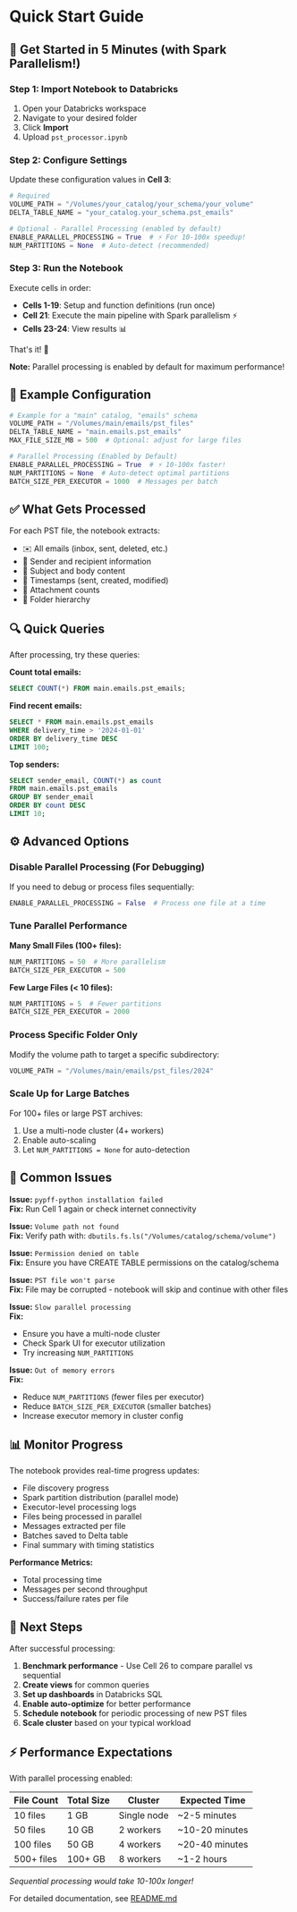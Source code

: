 # Quick Start Guide

## 🚀 Get Started in 5 Minutes (with Spark Parallelism!)

### Step 1: Import Notebook to Databricks

1. Open your Databricks workspace
2. Navigate to your desired folder
3. Click **Import**
4. Upload `pst_processor.ipynb`

### Step 2: Configure Settings

Update these configuration values in **Cell 3**:

```python
# Required
VOLUME_PATH = "/Volumes/your_catalog/your_schema/your_volume"
DELTA_TABLE_NAME = "your_catalog.your_schema.pst_emails"

# Optional - Parallel Processing (enabled by default)
ENABLE_PARALLEL_PROCESSING = True  # ⚡ For 10-100x speedup!
NUM_PARTITIONS = None  # Auto-detect (recommended)
```

### Step 3: Run the Notebook

Execute cells in order:
- **Cells 1-19**: Setup and function definitions (run once)
- **Cell 21**: Execute the main pipeline with Spark parallelism ⚡
- **Cells 23-24**: View results 📊

That's it! 🎉

**Note:** Parallel processing is enabled by default for maximum performance!

## 📁 Example Configuration

```python
# Example for a "main" catalog, "emails" schema
VOLUME_PATH = "/Volumes/main/emails/pst_files"
DELTA_TABLE_NAME = "main.emails.pst_emails"
MAX_FILE_SIZE_MB = 500  # Optional: adjust for large files

# Parallel Processing (Enabled by Default)
ENABLE_PARALLEL_PROCESSING = True  # ⚡ 10-100x faster!
NUM_PARTITIONS = None  # Auto-detect optimal partitions
BATCH_SIZE_PER_EXECUTOR = 1000  # Messages per batch
```

## ✅ What Gets Processed

For each PST file, the notebook extracts:
- ✉️ All emails (inbox, sent, deleted, etc.)
- 👤 Sender and recipient information
- 📝 Subject and body content
- 📅 Timestamps (sent, created, modified)
- 📎 Attachment counts
- 📂 Folder hierarchy

## 🔍 Quick Queries

After processing, try these queries:

**Count total emails:**
```sql
SELECT COUNT(*) FROM main.emails.pst_emails;
```

**Find recent emails:**
```sql
SELECT * FROM main.emails.pst_emails
WHERE delivery_time > '2024-01-01'
ORDER BY delivery_time DESC
LIMIT 100;
```

**Top senders:**
```sql
SELECT sender_email, COUNT(*) as count
FROM main.emails.pst_emails
GROUP BY sender_email
ORDER BY count DESC
LIMIT 10;
```

## ⚙️ Advanced Options

### Disable Parallel Processing (For Debugging)

If you need to debug or process files sequentially:
```python
ENABLE_PARALLEL_PROCESSING = False  # Process one file at a time
```

### Tune Parallel Performance

**Many Small Files (100+ files):**
```python
NUM_PARTITIONS = 50  # More parallelism
BATCH_SIZE_PER_EXECUTOR = 500
```

**Few Large Files (< 10 files):**
```python
NUM_PARTITIONS = 5  # Fewer partitions
BATCH_SIZE_PER_EXECUTOR = 2000
```

### Process Specific Folder Only

Modify the volume path to target a specific subdirectory:
```python
VOLUME_PATH = "/Volumes/main/emails/pst_files/2024"
```

### Scale Up for Large Batches

For 100+ files or large PST archives:
1. Use a multi-node cluster (4+ workers)
2. Enable auto-scaling
3. Let `NUM_PARTITIONS = None` for auto-detection

## 🐛 Common Issues

**Issue:** `pypff-python installation failed`  
**Fix:** Run Cell 1 again or check internet connectivity

**Issue:** `Volume path not found`  
**Fix:** Verify path with: `dbutils.fs.ls("/Volumes/catalog/schema/volume")`

**Issue:** `Permission denied on table`  
**Fix:** Ensure you have CREATE TABLE permissions on the catalog/schema

**Issue:** `PST file won't parse`  
**Fix:** File may be corrupted - notebook will skip and continue with other files

**Issue:** `Slow parallel processing`  
**Fix:** 
- Ensure you have a multi-node cluster
- Check Spark UI for executor utilization
- Try increasing `NUM_PARTITIONS`

**Issue:** `Out of memory errors`  
**Fix:**
- Reduce `NUM_PARTITIONS` (fewer files per executor)
- Reduce `BATCH_SIZE_PER_EXECUTOR` (smaller batches)
- Increase executor memory in cluster config

## 📊 Monitor Progress

The notebook provides real-time progress updates:
- File discovery progress
- Spark partition distribution (parallel mode)
- Executor-level processing logs
- Files being processed in parallel
- Messages extracted per file
- Batches saved to Delta table
- Final summary with timing statistics

**Performance Metrics:**
- Total processing time
- Messages per second throughput
- Success/failure rates per file

## 🎯 Next Steps

After successful processing:

1. **Benchmark performance** - Use Cell 26 to compare parallel vs sequential
2. **Create views** for common queries
3. **Set up dashboards** in Databricks SQL
4. **Enable auto-optimize** for better performance
5. **Schedule notebook** for periodic processing of new PST files
6. **Scale cluster** based on your typical workload

## ⚡ Performance Expectations

With parallel processing enabled:

| File Count | Total Size | Cluster | Expected Time |
|-----------|------------|---------|---------------|
| 10 files | 1 GB | Single node | ~2-5 minutes |
| 50 files | 10 GB | 2 workers | ~10-20 minutes |
| 100 files | 50 GB | 4 workers | ~20-40 minutes |
| 500+ files | 100+ GB | 8 workers | ~1-2 hours |

*Sequential processing would take 10-100x longer!*

For detailed documentation, see [README.md](README.md)

